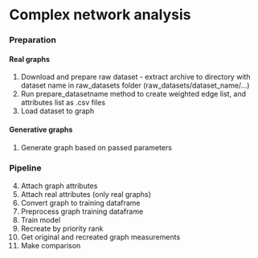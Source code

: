 # Complex network analysis

### Preparation
#### Real graphs
1. Download and prepare raw dataset - extract archive to directory with dataset name in raw_datasets folder (raw_datasets/dataset_name/...)
2. Run prepare_datasetname method to create weighted edge list, and attributes list as .csv files
3. Load dataset to graph

#### Generative graphs
1. Generate graph based on passed parameters 

### Pipeline
4. Attach graph attributes
5. Attach real attributes (only real graphs)
6. Convert graph to training dataframe
7. Preprocess graph training dataframe
8. Train model
9. Recreate by priority rank
10. Get original and recreated graph measurements
11. Make comparison

